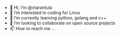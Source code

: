 - 👋 Hi, I’m @vtarantula
- 👀 I’m interested in coding for Linux
- 🌱 I’m currently learning python, golang and c++
- 💞️ I’m looking to collaborate on open source projects
- 📫 How to reach me ...

<!---
vtarantula/vtarantula is a ✨ special ✨ repository because its `README.md` (this file) appears on your GitHub profile.
You can click the Preview link to take a look at your changes.
--->

